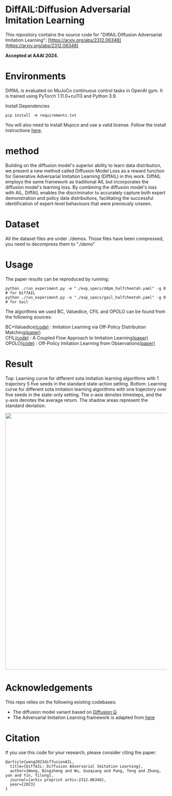 # DiffAIL:Diffusion Adversarial Imitation Learning

This repository contains the source code for "DiffAIL:Diffusion Adversarial Imitation Learning":
[https://arxiv.org/abs/2312.06348](https://arxiv.org/abs/2312.06348)

**Accepted at AAAI 2024.**

# Environments

DiffAIL is evaluated  on MuJoCo continuous control tasks in OpenAI gym. It is trained using PyTorch 1.11.0+cu113 and Python
3.9.

Install Dependencies
```
pip install -m requirements.txt
```
You will also need to install Mujoco and use a valid license. Follow the install instructions [here](https://github.com/openai/mujoco-py).

# method
Building on the diffusion model's superior ability to learn data distribution, we present a new method called Diffusion Model Loss as a reward
function for Generative Adversarial Imitation Learning (DiffAIL) in this work. DiffAIL employs the same framework as traditional AIL but incorporates
the diffusion model's learning loss. By combining the diffusion model's loss with AIL, DiffAIL enables the discriminator to accurately capture both 
expert demonstration and policy data distributions, facilitating the successful identification of expert-level behaviours that were previously unseen. 

# Dataset
All the dataset files are under ./demos. Those files have been compressed, you need to decompress them to "./demo"

# Usage  



The paper results can be reproduced by running:
```
python ./run_experiment.py -e "./exp_specs/ddpm_halfcheetah.yaml" -g 0  # for DiffAIL
python ./run_experiment.py -e "./exp_specs/gail_halfcheetah.yaml" -g 0  # for Gail
```

The algorithms we used BC, Valuedice, CFIL and OPOLO can be found from the following sources:

BC+Valuedice[(code)](https://github.com/google-research/google-research/tree/master/value_dice) : Imitation Learning via Off-Policy Distribution Matching[(paper)](https://arxiv.org/abs/1912.05032)  
CFIL[(code)](https://github.com/gfreund123/cfil) : A Coupled Flow Approach to Imitation Learning[(paper)](https://arxiv.org/abs/2305.00303)  
OPOLO[(code)](https://github.com/illidanlab/opolo-code) : Off-Policy Imitation Learning from Observations[(paper)](https://arxiv.org/abs/2102.13185)  

# Result
Top: Learning curve for different sota imitation learning algorithms with 1 trajectory 5 five seeds in the standard
state-action setting. Bottom: Learning curve for different sota imitation learning algorithms with one trajectory over five seeds
in the state-only setting. The x-axis denotes timesteps, and the y-axis denotes the average return. The shadow areas represent
the standard deviation.
&nbsp;
<p align="center">
<img src='./assets/1-trajectory.png' width=800>
</p>


# Acknowledgements
This repo relies on the following existing codebases:
- The diffusion model variant  based on [Diffusion Q](https://github.com/zhendong-wang/diffusion-policies-for-offline-rl)
- The Adversarial Imitation Learning framework is adapted from [here](https://github.com/Ericonaldo/ILSwiss)

# Citation
If you use this code for your research, please consider citing the paper:
```
@article{wang2023diffusionAIL,
  title={DiffAIL: Diffusion Adversarial Imitation Learning},
  author={Wang, Bingzheng and Wu, Guoqiang and Pang, Teng and Zhang, yan and Yin, Yilong},
  journal={arXiv preprint arXiv:2312.06348},
  year={2023}
}
```
